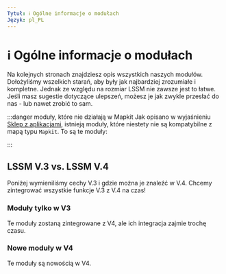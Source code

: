 ```yaml
---
Tytuł: ℹ️ Ogólne informacje o modułach
Język: pl_PL
---
```


# ℹ️ Ogólne informacje o modułach

Na kolejnych stronach znajdziesz opis wszystkich naszych modułów. Dołożyliśmy wszelkich starań, aby były jak najbardziej zrozumiałe i kompletne. Jednak ze względu na rozmiar LSSM nie zawsze jest to łatwe.
Jeśli masz sugestie dotyczące ulepszeń, możesz je jak zwykle przesłać do nas - lub nawet zrobić to sam.

:::danger moduły, które nie działają w Mapkit
Jak opisano w wyjaśnieniu [Sklep z aplikacjami](appstore.md), istnieją moduły, które niestety nie są kompatybilne z mapą typu `Mapkit`. To są te moduły:

<mapkit-modules settings-text="And these settings"/>
:::

## LSSM V.3 vs. LSSM V.4

Poniżej wymieniliśmy cechy V.3 i gdzie można je znaleźć w V.4.
Chcemy zintegrować wszystkie funkcje V.3 z V.4 na czas!

<v3-v4-comparison-integrated/>

### Moduły tylko w V3

Te moduły zostaną zintegrowane z V4, ale ich integracja zajmie trochę czasu.

<v3-v4-comparison-v3only/>

### Nowe moduły w V4

Te moduły są nowością w V4.

<v3-v4-comparison-new/>

<!-- ==START_FOOTER== Do NOT edit anything below this line! Any edits will be removed as content is auto generated! -->
[lssm.status]: https://status.lss-manager.de/
[lssm.discord]: https://discord.gg/RcTNjpB
[lssm.userscript]: https://v4.lss-manager.de/lssm-v4.user.js
[lssm.donations]: https://donate.lss-manager.de/
[docs]: https://docs.lss-manager.de/
[docs.apps]: /pl_PL/apps/
[docs.appstore]: /pl_PL/appstore/
[docs.bugs]: /pl_PL/bugs/
[docs.error_report]: /pl_PL/error_report/
[docs.faq]: /pl_PL/faq/
[docs.metadata]: /pl_PL/metadata/
[docs.other]: /pl_PL/other/
[docs.settings]: /pl_PL/settings/
[docs.suggestions]: /pl_PL/suggestions/
[docs.support]: /pl_PL/support/
[games.self]: https://operatorratunkowy.pl
[tampermonkey]: https://tampermonkey.net/
[github]: https://github.com/LSS-Manager/LSSM-V.4
[github.issues]: https://github.com/LSS-Manager/LSSM-V.4/issues
[github.issues.open]: https://github.com/LSS-Manager/LSSM-V.4/issues?q=is%3Aissue+is%3Aopen+label%3Abug